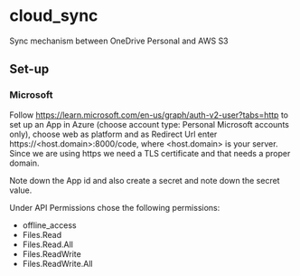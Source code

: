 # cloud_sync
Sync mechanism between OneDrive Personal and AWS S3

## Set-up
### Microsoft 
Follow https://learn.microsoft.com/en-us/graph/auth-v2-user?tabs=http to set up
an App in Azure (choose account type: Personal Microsoft accounts only), choose web as platform and as Redirect Url enter https://<host.domain>:8000/code, 
where <host.domain> is your server. Since we are using https we need a TLS certificate and that needs a 
proper domain.

Note down the App id and also create a secret and note down the secret value.  

Under API Permissions chose the following permissions:
 * offline_access
 * Files.Read 
 * Files.Read.All 
 * Files.ReadWrite 
 * Files.ReadWrite.All




